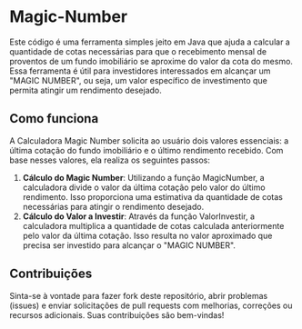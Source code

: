 # Magic-Number
Este código é uma ferramenta simples jeito em Java que ajuda a calcular a quantidade de cotas necessárias para que o recebimento mensal de proventos de um fundo imobiliário se aproxime do valor da cota do mesmo. Essa ferramenta é útil para investidores interessados em alcançar um "MAGIC NUMBER", ou seja, um valor específico de investimento que permita atingir um rendimento desejado.

## Como funciona
A Calculadora Magic Number solicita ao usuário dois valores essenciais: a última cotação do fundo imobiliário e o último rendimento recebido. Com base nesses valores, ela realiza os seguintes passos:

1. **Cálculo do Magic Number**: Utilizando a função MagicNumber, a calculadora divide o valor da última cotação pelo valor do último rendimento. Isso proporciona uma estimativa da quantidade de cotas necessárias para atingir o rendimento desejado.
2. **Cálculo do Valor a Investir**: Através da função ValorInvestir, a calculadora multiplica a quantidade de cotas calculada anteriormente pelo valor da última cotação. Isso resulta no valor aproximado que precisa ser investido para alcançar o "MAGIC NUMBER".

## Contribuições
Sinta-se à vontade para fazer fork deste repositório, abrir problemas (issues) e enviar solicitações de pull requests com melhorias, correções ou recursos adicionais. Suas contribuições são bem-vindas!
